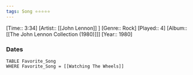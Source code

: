 ```yaml
---
tags: Song ⭐⭐⭐⭐⭐ 
---
```

[Time:: 3:34]
[Artist:: [[John Lennon]] ]
[Genre:: Rock]
[Played:: 4]
[Album:: [[The John Lennon Collection (1980)]]]
[Year:: 1980]
### Dates
````dataview
TABLE Favorite_Song
WHERE Favorite_Song = [[Watching The Wheels]]
````